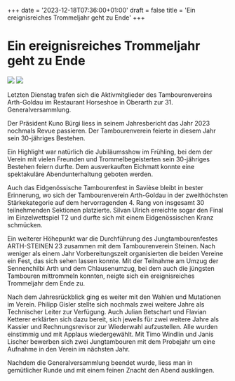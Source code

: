 +++
date = '2023-12-18T07:36:00+01:00'
draft = false
title = 'Ein ereignisreiches Trommeljahr geht zu Ende'
+++

# Ein ereignisreiches Trommeljahr geht zu Ende

![](http://tambourenarthgoldau.ch/wp-content/uploads/2023/12/WhatsApp-Image-2023-12-08-at-21.27.37-1024x768.jpeg)
![](http://tambourenarthgoldau.ch/wp-content/uploads/2023/12/WhatsApp-Image-2023-12-13-at-06.51.42-1024x768.jpeg)

Letzten Dienstag trafen sich die Aktivmitglieder des Tambourenvereins Arth-Goldau im Restaurant Horseshoe in Oberarth zur 31. Generalversammlung.

Der Präsident Kuno Bürgi liess in seinem Jahresbericht das Jahr 2023 nochmals Revue passieren. Der Tambourenverein feierte in diesem Jahr sein 30-jähriges Bestehen.

Ein Highlight war natürlich die Jubiläumsshow im Frühling, bei dem der Verein mit vielen Freunden und Trommelbegeisterten sein 30-jähriges Bestehen feiern durfte. Dem ausverkauften Eichmatt konnte eine spektakuläre Abendunterhaltung geboten werden.

Auch das Eidgenössische Tambourenfest in Savièse bleibt in bester Erinnerung, wo sich der Tambourenverein Arth-Goldau in der zweithöchsten Stärkekategorie auf dem hervorragenden 4. Rang von insgesamt 30 teilnehmenden Sektionen platzierte. Silvan Ulrich erreichte sogar den Final im Einzelwettspiel T2 und durfte sich mit einem Eidgenössischen Kranz schmücken.

Ein weiterer Höhepunkt war die Durchführung des Jungtambourenfestes ARTH-STEINEN 23 zusammen mit dem Tambourenverein Steinen. Nach weniger als einem Jahr Vorbereitungszeit organisierten die beiden Vereine ein Fest, das sich sehen lassen konnte. Mit der Teilnahme am Umzug der Sennenchilbi Arth und dem Chlausenumzug, bei dem auch die jüngsten Tambouren mittrommeln konnten, neigte sich ein ereignisreiches Trommeljahr dem Ende zu.

Nach dem Jahresrückblick ging es weiter mit den Wahlen und Mutationen im Verein. Philipp Gisler stellte sich nochmals zwei weitere Jahre als Technischer Leiter zur Verfügung. Auch Julian Betschart und Flavian Ketterer erklärten sich dazu bereit, sich jeweils für zwei weitere Jahre als Kassier und Rechnungsrevisor zur Wiederwahl aufzustellen. Alle wurden einstimmig und mit Applaus wiedergewählt. Mit Timo Windlin und Janis Lischer bewerben sich zwei Jungtambouren mit dem Probejahr um eine Aufnahme in den Verein im nächsten Jahr.

Nachdem die Generalversammlung beendet wurde, liess man in gemütlicher Runde und mit einem feinen Znacht den Abend ausklingen.
